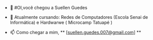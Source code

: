 - 👋 #OI,você chegou a Suellen Guedes

- 🌱 Atualmente cursando: Redes de Computadores (Escola Senai de Informática) e Hardwarwe ( Microcamp Tatuapé )

- 📫 Como chegar a mim, ** [suellen.guedes.007@gmail.com] **


